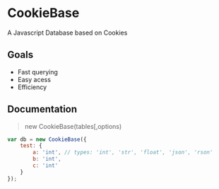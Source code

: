 # CookieBase
A Javascript Database based on Cookies

## Goals

* Fast querying
* Easy acess
* Efficiency

## Documentation

> new CookieBase(tables[,options)

```js
var db = new CookieBase({
    test: {
        a: 'int', // types: 'int', 'str', 'float', 'json', 'rson'
        b: 'int',
        c: 'int'
    }
});

```